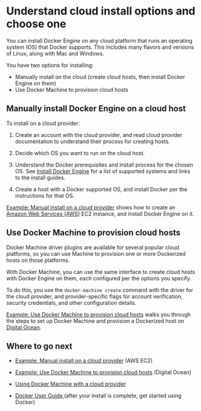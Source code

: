 <!--[metadata]>
+++
aliases = [
  "/engine/installation/amazon/",
  "/engine/installation/google/",
  "/engine/installation/softlayer/",
  "/engine/installation/azure/",
  "/engine/installation/rackspace/",
  "/engine/installation/joyent/"
]
title = "Choose how to install"
description = "Installation instructions for Docker on cloud."
keywords = ["cloud, docker, machine, documentation,  installation"]
[menu.main]
parent = "smn_cloud"
weight=-3
+++
<![end-metadata]-->

# Understand cloud install options and choose one

You can install Docker Engine on any cloud platform that runs an operating system (OS) that Docker supports. This includes many flavors and versions of Linux, along with Mac and Windows.

You have two options for installing:

* Manually install on the cloud (create cloud hosts, then install Docker Engine on them)
* Use Docker Machine to provision cloud hosts

## Manually install Docker Engine on a cloud host

To install on a cloud provider:

1. Create an account with the cloud provider, and read cloud provider documentation to understand their process for creating hosts.

2. Decide which OS you want to run on the cloud host.

3. Understand the Docker prerequisites and install process for the chosen OS. See [Install Docker Engine](index.md) for a list of supported systems and links to the install guides.

4. Create a host with a Docker supported OS, and install Docker per the instructions for that OS.

[Example: Manual install on a cloud provider](cloud-ex-aws.md) shows how to create an <a href="https://aws.amazon.com/" target="_blank"> Amazon Web Services (AWS)</a> EC2 instance, and install Docker Engine on it.


## Use Docker Machine to provision cloud hosts

Docker Machine driver plugins are available for several popular cloud platforms, so you can use Machine to provision one or more Dockerized hosts on those platforms.

With Docker Machine, you can use the same interface to create cloud hosts with Docker Engine on them, each configured per the options you specify.

To do this, you use the `docker-machine create` command with the driver for the cloud provider, and provider-specific flags for account verification, security credentials, and other configuration details.

[Example: Use Docker Machine to provision cloud hosts](cloud-ex-machine-ocean.md) walks you through the steps to set up Docker Machine and provision a Dockerized host on [Digital Ocean](https://www.digitalocean.com/).

## Where to go next
* [Example: Manual install on a cloud provider](cloud-ex-aws.md) (AWS EC2)

* [Example: Use Docker Machine to provision cloud hosts](cloud-ex-machine-ocean.md) (Digital Ocean)

* [Using Docker Machine with a cloud provider](https://docs.docker.com/machine/get-started-cloud/)

* <a href="https://docs.docker.com/engine/userguide/" target="_blank"> Docker User Guide </a> (after your install is complete, get started using Docker)
